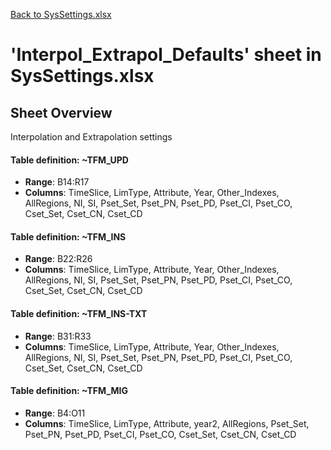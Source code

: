 [Back to SysSettings.xlsx](README.md)

# 'Interpol_Extrapol_Defaults' sheet in SysSettings.xlsx

## Sheet Overview

Interpolation and Extrapolation settings

#### Table definition: ~TFM_UPD
- **Range**: B14:R17
- **Columns**: TimeSlice, LimType, Attribute, Year, Other_Indexes, AllRegions, NI, SI, Pset_Set, Pset_PN, Pset_PD, Pset_CI, Pset_CO, Cset_Set, Cset_CN, Cset_CD

#### Table definition: ~TFM_INS
- **Range**: B22:R26
- **Columns**: TimeSlice, LimType, Attribute, Year, Other_Indexes, AllRegions, NI, SI, Pset_Set, Pset_PN, Pset_PD, Pset_CI, Pset_CO, Cset_Set, Cset_CN, Cset_CD

#### Table definition: ~TFM_INS-TXT
- **Range**: B31:R33
- **Columns**: TimeSlice, LimType, Attribute, Year, Other_Indexes, AllRegions, NI, SI, Pset_Set, Pset_PN, Pset_PD, Pset_CI, Pset_CO, Cset_Set, Cset_CN, Cset_CD

#### Table definition: ~TFM_MIG
- **Range**: B4:O11
- **Columns**: TimeSlice, LimType, Attribute, year2, AllRegions, Pset_Set, Pset_PN, Pset_PD, Pset_CI, Pset_CO, Cset_Set, Cset_CN, Cset_CD

